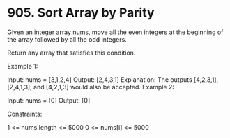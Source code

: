 # 905. Sort Array by Parity

Given an integer array nums, move all the even integers at the beginning of the array followed by all the odd integers.

Return any array that satisfies this condition.

Example 1:

Input: nums = [3,1,2,4]
Output: [2,4,3,1]
Explanation: The outputs [4,2,3,1], [2,4,1,3], and [4,2,1,3] would also be accepted.
Example 2:

Input: nums = [0]
Output: [0]

Constraints:

1 <= nums.length <= 5000
0 <= nums[i] <= 5000
